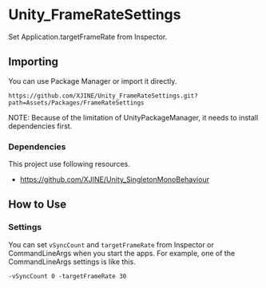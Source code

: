 # Unity_FrameRateSettings

Set Application.targetFrameRate from Inspector.

## Importing

You can use Package Manager or import it directly.

```
https://github.com/XJINE/Unity_FrameRateSettings.git?path=Assets/Packages/FrameRateSettings
```

NOTE: Because of the limitation of UnityPackageManager, it needs to install dependencies first.

### Dependencies

This project use following resources.

- https://github.com/XJINE/Unity_SingletonMonoBehaviour

## How to Use

### Settings

You can set ```vSyncCount``` and ```targetFrameRate``` from Inspector or CommandLineArgs when you start the apps.
For example, one of the CommandLineArgs settings is like this.

```
-vSyncCount 0 -targetFrameRate 30
```
